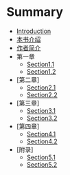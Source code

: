 # Summary

* [Introduction](README.md)
* [本书介绍](intro/blade-in-action.md)
* [作者简介](intro/author.md)
* 第一章
    * [Section1.1](chapter1/section1.1.md)
    * [Section1.2](chapter1/section1.2.md)
* [第二章]
    * [Section2.1](chapter2/section2.1.md)
    * [Section2.2](chapter2/section2.2.md)
* [第三章]
    * [Section3.1](chapter3/section3.1.md)
    * [Section3.2](chapter3/section3.2.md)
* [第四章]
    * [Section4.1](chapter4/section4.1.md)
    * [Section4.2](chapter4/section4.2.md)
* [附录]
    * [Section5.1](chapter5/section5.1.md)
    * [Section5.2](chapter5/section5.2.md)

